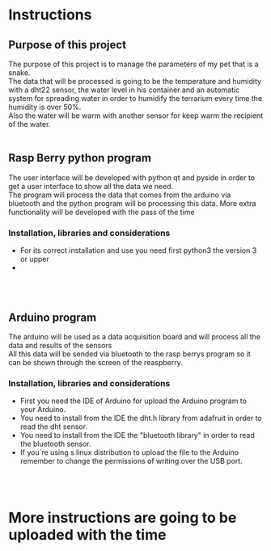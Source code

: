 # Instructions

## Purpose of this project
The purpose of this project is to manage the parameters of my pet that is a snake.
<br>
The data that will be processed is going to be the temperature and humidity with a dht22 sensor, the water level in his container and an automatic system for spreading water in order to humidify the terrarium every time the humidity is over 50%.
<br>
Also the water will be warm with another sensor for keep warm the recipient of the water.
<br><br>
## Rasp Berry python program
The user interface will be developed with python qt and pyside in order to get a user interface to show all the data we need.
<br>
The program will process the data that comes from the arduino via bluetooth and the python program will be processing this data.
More extra functionality will be developed with the pass of the time

### Installation, libraries and considerations
* For its correct installation and use you need first python3 the version 3 or upper
* 
<br><br>
## Arduino program
The arduino will be used as a data acquisition board and will process all the data and results of the sensors
<br>
All this data will be sended via bluetooth to the rasp berrys program so it can be shown through the screen of the reaspberry.

### Installation, libraries and considerations
* First you need the IDE of Arduino for upload the Arduino program to your Arduino.
* You need to install from the IDE the dht.h library from adafruit in order to read the dht sensor.
* You need to install from the IDE the "bluetooth library" in order to read the bluetooth sensor.
* If you´re using s linux distribution to upload the file to the Arduino remember to change the permissions of writing over the USB port.

<br><br>

# More instructions are going to be uploaded with the time